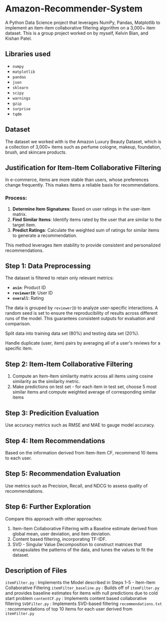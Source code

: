 # Amazon-Recommender-System
A Python Data Science project that leverages NumPy, Pandas, Matplotlib to implement an item-item collaborative filtering algorithm on a 3,000+ item dataset.
This is a group project worked on by myself, Kelvin Bian, and Kishan Patel.

## Libraries used
* `numpy`
* `matplotlib`
* `pandas`
* `json`
* `sklearn`
* `scipy`
* `warnings`
* `gzip`
* `surprise`
* `tqdm`

## Dataset
The dataset we worked with is the Amazon Luxury Beauty Dataset, which is a collection of 3,000+ items such as perfume
cologne, makeup, foundation, brush, and skincare products.

## Justification for Item-Item Collaborative Filtering

In e-commerce, items are more stable than users, whose preferences change frequently. This makes items a reliable basis for recommendations.

### Process:
1. **Determine Item Signatures**: Based on user ratings in the user-item matrix.  
2. **Find Similar Items**: Identify items rated by the user that are similar to the target item.  
3. **Predict Ratings**: Calculate the weighted sum of ratings for similar items to generate a recommendation.

This method leverages item stability to provide consistent and personalized recommendations.

## Step 1: Data Preprocessing

The dataset is filtered to retain only relevant metrics:  
- **`asin`**: Product ID  
- **`reviewerID`**: User ID  
- **`overall`**: Rating  

The data is grouped by `reviewerID` to analyze user-specific interactions. A random seed is set to ensure the reproducibility of results across different runs of the model. This guarantees consistent outputs for evaluation and comparison. 

Split data into training data set (80%) and testing data set (20%).

Handle duplicate (user, item) pairs by averaging all of a user's reviews for a specific item.

## Step 2: Item-Item Collaborative Filtering

1. Compute an Item-Item similarity matrix across all items using cosine similarity as the similarity metric.
2. Make predictions on test set - for each item in test set, choose 5 most similar items and compute weighted average of corresponding similar items

## Step 3: Predicition Evaluation

Use accuracy metrics such as RMSE and MAE to gauge model accuracy.

## Step 4: Item Recommendations

Based on the information derived from Item-Item CF, recommend 10 items to each user.

## Step 5: Recommendation Evaluation

Use metrics such as Precision, Recall, and NDCG to assess quality of recommendations.

## Step 6: Further Exploration

Compare this approach with other approaches:
1. Item-Item Collaborative Filtering with a Baseline estimate derived from global mean, user deviation, and item deviation.
2. Content based filtering, incorporating TF-IDF.
3. SVD - Singular Value Decomposition to construct matrices that encapsulates the patterns of the data, and tunes the values to fit the dataset.

## Description of Files

`itemFilter.py` : Implements the Model described in Steps 1-5 - Item-Item Collaborative Filtering
`itemFilter_baseline.py` : Builds off of `itemFilter.py` and provides baseline estimates for items with null predictions due to cold start problem
`contentCF.py` : Implements content based collaborative filtering
`SVDFilter.py` : Implements SVD-based filtering
`recommendations.txt` : recommendations of top 10 items for each user derived from `itemFilter.py`









